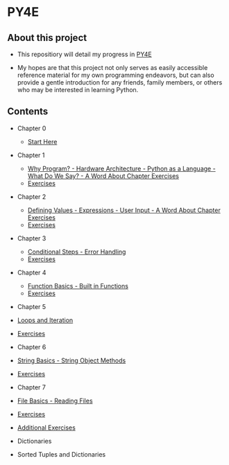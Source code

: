 # PY4E

## About this project

- This repositiory will detail my progress in [PY4E](https://www.py4e.com/)

- My hopes are that this project not only serves as easily accessible reference material for my own programming endeavors, but can also provide a gentle introduction for any friends, family members, or others who may be interested in learning Python.

## Contents

- Chapter 0

  - [Start Here](/Chapter_0/notes.md)

- Chapter 1

  - [Why Program? - Hardware Architecture - Python as a Language - What Do We Say? - A Word About Chapter Exercises](/Chapter_1/notes.md)
  - [Exercises](/Chapter_1/exercises/)

- Chapter 2

  - [Defining Values - Expressions - User Input - A Word About Chapter Exercises](/Chapter_2/notes.md)
  - [Exercises](/Chapter_2/exercises/)

- Chapter 3

  - [Conditional Steps - Error Handling](/Chapter_3/notes.md)
  - [Exercises](/Chapter_3/exercises/)

- Chapter 4

  - [Function Basics - Built in Functions](/Chapter_4/notes.md)
  - [Exercises](/Chapter_4/exercises/)

- Chapter 5

- [Loops and Iteration](/Chapter_5/notes.md)
- [Exercises](/Chapter_5/exercises/)

- Chapter 6

- [String Basics - String Object Methods](/Chapter_6/notes.md)
- [Exercises](/Chapter_6/exercises/)

- Chapter 7

- [File Basics - Reading Files](/Chapter_7/notes.md)
- [Exercises](/Chapter_7/exercises/)
- [Additional Exercises](/Chapter_7/additional_exercises/)

- Dictionaries
- Sorted Tuples and Dictionaries
